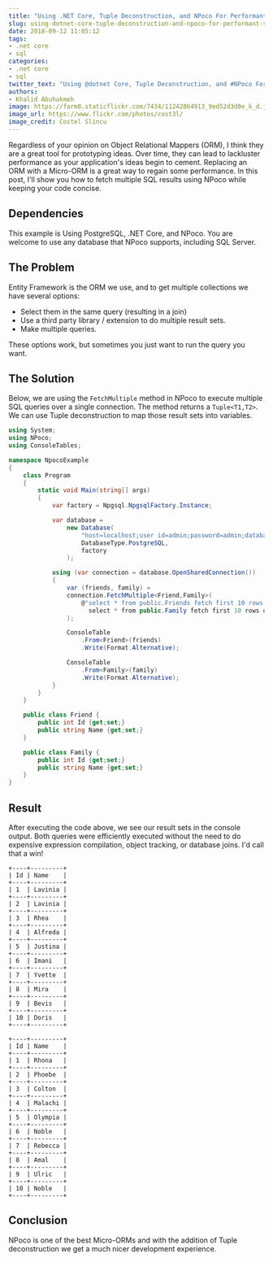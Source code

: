 ```yaml
---
title: "Using .NET Core, Tuple Deconstruction, and NPoco For Performant SQL Access"
slug: using-dotnet-core-tuple-deconstruction-and-npoco-for-performant-sql-access
date: 2018-09-12 11:05:12
tags: 
- .net core
- sql
categories:
- .net core
- sql
twitter_text: "Using @dotnet Core, Tuple Deconstruction, and #NPoco For Performant #SQL Access"
authors: 
- Khalid Abuhakmeh
image: https://farm8.staticflickr.com/7434/11242864913_9ed52d3d0e_k_d.jpg
image_url: https://www.flickr.com/photos/cost3l/
image_credit: Costel Slincu
---
```


Regardless of your opinion on Object Relational Mappers (ORM), I think they are a great tool for prototyping ideas. Over time, they can lead to lackluster performance as your application's ideas begin to cement. Replacing an ORM with a Micro-ORM is a great way to regain some performance. In this post, I'll show you how to fetch multiple SQL results using NPoco while keeping your code concise.

## Dependencies

This example is Using PostgreSQL, .NET Core, and NPoco. You are welcome to use any database that NPoco supports, including SQL Server.

## The Problem

Entity Framework is the ORM we use, and to get multiple collections we have several options:

- Select them in the same query (resulting in a join)
- Use a third party library / extension to do multiple result sets.
- Make multiple queries.

These options work, but sometimes you just want to run the query you want.

## The Solution

Below, we are using the `FetchMultiple` method in NPoco to execute multiple SQL queries over a single connection. The method returns a `Tuple<T1,T2>`. We can use Tuple deconstruction to map those result sets into variables.

```csharp
using System;
using NPoco;
using ConsoleTables;

namespace NpocoExample
{
    class Program
    {
        static void Main(string[] args)
        {
            var factory = Npgsql.NpgsqlFactory.Instance;

            var database =
                new Database(
                    "host=localhost;user id=admin;password=admin;database=postgres", 
                    DatabaseType.PostgreSQL,
                    factory
                );

            using (var connection = database.OpenSharedConnection())
            {
                var (friends, family) =
                connection.FetchMultiple<Friend,Family>(
                    @"select * from public.Friends fetch first 10 rows only;
                      select * from public.Family fetch first 10 rows only;"
                );

                ConsoleTable
                    .From<Friend>(friends)
                    .Write(Format.Alternative);

                ConsoleTable
                    .From<Family>(family)
                    .Write(Format.Alternative);
            }
        }
    }

    public class Friend {
        public int Id {get;set;}
        public string Name {get;set;}
    }

    public class Family {
        public int Id {get;set;}
        public string Name {get;set;}
    }
}
```

## Result

After executing the code above, we see our result sets in the console output. Both queries were efficiently executed without the need to do expensive expression compilation, object tracking, or database joins. I'd call that a win!

```
+----+---------+
| Id | Name    |
+----+---------+
| 1  | Lavinia |
+----+---------+
| 2  | Lavinia |
+----+---------+
| 3  | Rhea    |
+----+---------+
| 4  | Alfreda |
+----+---------+
| 5  | Justina |
+----+---------+
| 6  | Imani   |
+----+---------+
| 7  | Yvette  |
+----+---------+
| 8  | Mira    |
+----+---------+
| 9  | Bevis   |
+----+---------+
| 10 | Doris   |
+----+---------+

+----+---------+
| Id | Name    |
+----+---------+
| 1  | Rhona   |
+----+---------+
| 2  | Phoebe  |
+----+---------+
| 3  | Colton  |
+----+---------+
| 4  | Malachi |
+----+---------+
| 5  | Olympia |
+----+---------+
| 6  | Noble   |
+----+---------+
| 7  | Rebecca |
+----+---------+
| 8  | Amal    |
+----+---------+
| 9  | Ulric   |
+----+---------+
| 10 | Noble   |
+----+---------+
```

## Conclusion

NPoco is one of the best Micro-ORMs and with the addition of Tuple deconstruction we get a much nicer development experience.